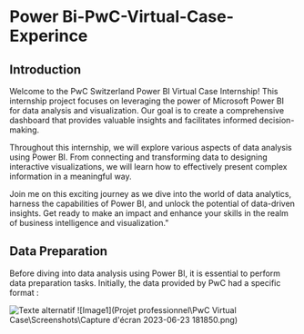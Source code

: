 # Power Bi-PwC-Virtual-Case-Experince
## Introduction
Welcome to the PwC Switzerland Power BI Virtual Case Internship! This internship project focuses on leveraging the power of Microsoft Power BI for data analysis and visualization. Our goal is to create a comprehensive dashboard that provides valuable insights and facilitates informed decision-making.

Throughout this internship, we will explore various aspects of data analysis using Power BI. From connecting and transforming data to designing interactive visualizations, we will learn how to effectively present complex information in a meaningful way.

Join me on this exciting journey as we dive into the world of data analytics, harness the capabilities of Power BI, and unlock the potential of data-driven insights. Get ready to make an impact and enhance your skills in the realm of business intelligence and visualization."

## Data Preparation
Before diving into data analysis using Power BI, it is essential to perform data preparation tasks. Initially, the data provided by PwC had a specific format :

![Texte alternatif](chemin/vers/l/image.extension)
![Image1](Projet professionnel\PwC Virtual Case\Screenshots\Capture d'écran 2023-06-23 181850.png)
